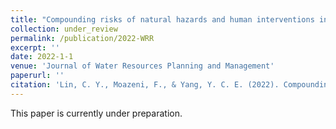 ```yaml
---
title: "Compounding risks of natural hazards and human interventions in smart stormwater systems"
collection: under_review
permalink: /publication/2022-WRR
excerpt: ''
date: 2022-1-1
venue: 'Journal of Water Resources Planning and Management'
paperurl: ''
citation: 'Lin, C. Y., Moazeni, F., & Yang, Y. C. E. (2022). Compounding risks of natural hazards and human interventions in smart stormwater systems, <i>Water Resources Research</i>.'
---
```

This paper is currently under preparation.